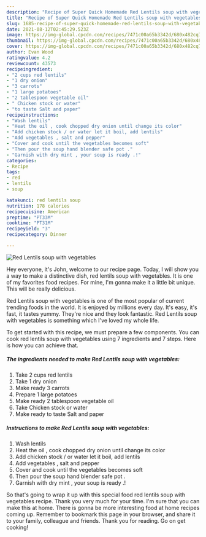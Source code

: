 ```yaml
---
description: "Recipe of Super Quick Homemade Red Lentils soup with vegetables"
title: "Recipe of Super Quick Homemade Red Lentils soup with vegetables"
slug: 1685-recipe-of-super-quick-homemade-red-lentils-soup-with-vegetables
date: 2021-08-12T02:45:29.523Z
image: https://img-global.cpcdn.com/recipes/7471c00a65b3342d/680x482cq70/red-lentils-soup-with-vegetables-recipe-main-photo.jpg
thumbnail: https://img-global.cpcdn.com/recipes/7471c00a65b3342d/680x482cq70/red-lentils-soup-with-vegetables-recipe-main-photo.jpg
cover: https://img-global.cpcdn.com/recipes/7471c00a65b3342d/680x482cq70/red-lentils-soup-with-vegetables-recipe-main-photo.jpg
author: Evan Wood
ratingvalue: 4.2
reviewcount: 43573
recipeingredient:
- "2 cups red lentils"
- "1 dry onion"
- "3 carrots"
- "1 large potatoes"
- "2 tablespoon vegetable oil"
- " Chicken stock or water"
- "to taste Salt and paper"
recipeinstructions:
- "Wash lentils"
- "Heat the oil , cook chopped dry onion until change its color"
- "Add chicken stock / or water let it boil, add lentils"
- "Add vegetables , salt and pepper"
- "Cover and cook until the vegetables becomes soft"
- "Then pour the soup hand blender safe pot ."
- "Garnish with dry mint , your soup is ready .!"
categories:
- Recipe
tags:
- red
- lentils
- soup

katakunci: red lentils soup 
nutrition: 178 calories
recipecuisine: American
preptime: "PT33M"
cooktime: "PT31M"
recipeyield: "3"
recipecategory: Dinner

---
```



![Red Lentils soup with vegetables](https://img-global.cpcdn.com/recipes/7471c00a65b3342d/680x482cq70/red-lentils-soup-with-vegetables-recipe-main-photo.jpg)

Hey everyone, it's John, welcome to our recipe page. Today, I will show you a way to make a distinctive dish, red lentils soup with vegetables. It is one of my favorites food recipes. For mine, I'm gonna make it a little bit unique. This will be really delicious.

Red Lentils soup with vegetables is one of the most popular of current trending foods in the world. It is enjoyed by millions every day. It's easy, it's fast, it tastes yummy. They're nice and they look fantastic. Red Lentils soup with vegetables is something which I've loved my whole life.




To get started with this recipe, we must prepare a few components. You can cook red lentils soup with vegetables using 7 ingredients and 7 steps. Here is how you can achieve that.

<!--inarticleads1-->

##### The ingredients needed to make Red Lentils soup with vegetables:

1. Take 2 cups red lentils
1. Take 1 dry onion
1. Make ready 3 carrots
1. Prepare 1 large potatoes
1. Make ready 2 tablespoon vegetable oil
1. Take  Chicken stock or water
1. Make ready to taste Salt and paper




<!--inarticleads2-->

##### Instructions to make Red Lentils soup with vegetables:

1. Wash lentils
1. Heat the oil , cook chopped dry onion until change its color
1. Add chicken stock / or water let it boil, add lentils
1. Add vegetables , salt and pepper
1. Cover and cook until the vegetables becomes soft
1. Then pour the soup hand blender safe pot .
1. Garnish with dry mint , your soup is ready .!




So that's going to wrap it up with this special food red lentils soup with vegetables recipe. Thank you very much for your time. I'm sure that you can make this at home. There is gonna be more interesting food at home recipes coming up. Remember to bookmark this page in your browser, and share it to your family, colleague and friends. Thank you for reading. Go on get cooking!

